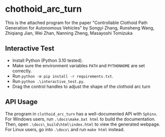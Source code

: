 # chothoid_arc_turn

This is the attached program for the paper
"Controllable Clothoid Path Generation for Autonomous Vehicles"
by Songyi Zhang, Runsheng Wang, Zhiqiang Jian, Wei Zhan, Nanning Zheng, Masayoshi Tomizuka

## Interactive Test

- Install Python (Python 3.10 tested).
- Make sure the environment variables `PATH` and `PYTHONHOME` are set correctly.
- Run `python -m pip install -r requirements.txt`.
- Run `python .\interactive_test.py`.
- Drag the control handles to adjust the shape of the clothoid arc turn

## API Usage

The program in `clothoid_arc_turn` has a well-documented API with `Sphinx`.
For Windows users, run `.\docs\make.bat html` to build the documentation.
Then, open `.\docs\_build\html\index.html` to view the generated webpage.
For Linux users, go into `.\docs\` and run `make html` instead.
